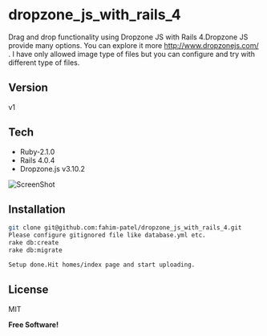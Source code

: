 dropzone_js_with_rails_4
=========

Drag and drop functionality using Dropzone JS with Rails 4.Dropzone JS provide many options. You can explore it more http://www.dropzonejs.com/ . I have only allowed image type of files but you can configure and try with different type of files.



Version
----

v1

Tech
-----------

* Ruby-2.1.0
* Rails 4.0.4
* Dropzone.js v3.10.2


![ScreenShot](https://db.tt/cnyXrPPz)
 


Installation
--------------

```sh
git clone git@github.com:fahim-patel/dropzone_js_with_rails_4.git
Please configure gitignored file like database.yml etc.
rake db:create
rake db:migrate

Setup done.Hit homes/index page and start uploading.
```


License
----

MIT


**Free Software!**
